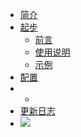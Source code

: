 - [简介](/zh-cn/readme.md#简介)
- [起步](/zh-cn/preface.md)
    + [前言](/zh-cn/preface.md)
    + [使用说明](/zh-cn/usage.md)
    + [示例](/zh-cn/examples.md)
- [配置](/zh-cn/configuration.md)
- -
- [更新日志](/zh-cn/update-log.md)
- [![](https://img.shields.io/npm/v/wildfire.svg?style=flat-square)](https://www.npmjs.com/wildfire)
